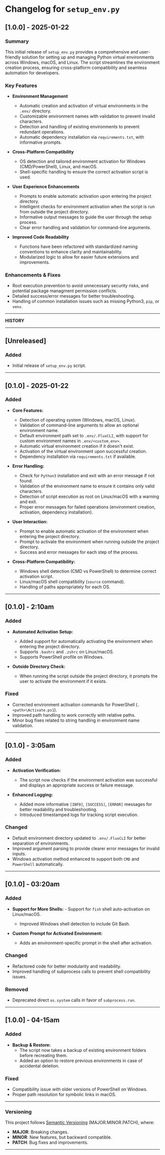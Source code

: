 # **Changelog for `setup_env.py`**

## **[1.0.0] - 2025-01-22**

### **Summary**

This initial release of `setup_env.py` provides a comprehensive and user-friendly solution for setting up and managing Python virtual environments across Windows, macOS, and Linux. The script streamlines the environment creation process, ensuring cross-platform compatibility and seamless automation for developers.

### **Key Features**

- **Environment Management**
  - Automatic creation and activation of virtual environments in the `.env/` directory.
  - Customizable environment names with validation to prevent invalid characters.
  - Detection and handling of existing environments to prevent redundant operations.
  - Automatic dependency installation via `requirements.txt`, with informative prompts.

- **Cross-Platform Compatibility**
  - OS detection and tailored environment activation for Windows (CMD/PowerShell), Linux, and macOS.
  - Shell-specific handling to ensure the correct activation script is used.

- **User Experience Enhancements**
  - Prompts to enable automatic activation upon entering the project directory.
  - Intelligent checks for environment activation when the script is run from outside the project directory.
  - Informative output messages to guide the user through the setup process.
  - Clear error handling and validation for command-line arguments.

- **Improved Code Readability**
  - Functions have been refactored with standardized naming conventions to enhance clarity and maintainability.
  - Modularized logic to allow for easier future extensions and improvements.

### **Enhancements & Fixes**
- Root execution prevention to avoid unnecessary security risks, and potential package managment permission conflicts.
- Detailed success/error messages for better troubleshooting.
- Handling of common installation issues such as missing Python3, `pip`, or `venv`.


---

**HISTORY**

---

## **[Unreleased]**

### **Added**
- Initial release of `setup_env.py` script.

---

## **[0.1.0] - 2025-01-22**

### **Added**
- **Core Features:**
  - Detection of operating system (Windows, macOS, Linux).
  - Validation of command-line arguments to allow an optional environment name.
  - Default environment path set to `.env/.FluxCLI`, with support for custom environment names in `.env/<custom_env>`.
  - Automatic virtual environment creation if it doesn't exist.
  - Activation of the virtual environment upon successful creation.
  - Dependency installation via `requirements.txt` if available.

- **Error Handling:**
  - Check for `Python3` installation and exit with an error message if not found.
  - Validation of the environment name to ensure it contains only valid characters.
  - Detection of script execution as root on Linux/macOS with a warning and exit.
  - Proper error messages for failed operations (environment creation, activation, dependency installation).

- **User Interaction:**
  - Prompt to enable automatic activation of the environment when entering the project directory.
  - Prompt to activate the environment when running outside the project directory.
  - Success and error messages for each step of the process.

- **Cross-Platform Compatibility:**
  - Windows shell detection (CMD vs PowerShell) to determine correct activation script.
  - Linux/macOS shell compatibility (`source` command).
  - Handling of paths appropriately for each OS.

---

## **[0.1.0] - 2:10am**

### **Added**
- **Automated Activation Setup:**
  - Added support for automatically activating the environment when entering the project directory.
  - Supports `.bashrc` and `.zshrc` on Linux/macOS.
  - Supports PowerShell profile on Windows.

- **Outside Directory Check:**
  - When running the script outside the project directory, it prompts the user to activate the environment if it exists.

### **Fixed**
- Corrected environment activation commands for PowerShell (`. <path>\Activate.ps1`).
- Improved path handling to work correctly with relative paths.
- Minor bug fixes related to string handling in environment name validation.

---

## **[0.1.0] - 3:05am**

### **Added**
- **Activation Verification:**
  - The script now checks if the environment activation was successful and displays an appropriate success or failure message.

- **Enhanced Logging:**
  - Added more informative `[INFO]`, `[SUCCESS]`, `[ERROR]` messages for better readability and troubleshooting.
  - Introduced timestamped logs for tracking script execution.

### **Changed**
- Default environment directory updated to `.env/.FluxCLI` for better separation of environments.
- Improved argument parsing to provide clearer error messages for invalid inputs.
- Windows activation method enhanced to support both `CMD` and `PowerShell` automatically.

---

## **[0.1.0] - 03:20am**

### **Added**
- **Support for More Shells:**
	  - Support for `fish` shell auto-activation on Linux/macOS.
  - Improved Windows shell detection to include Git Bash.

- **Custom Prompt for Activated Environment:**
  - Adds an environment-specific prompt in the shell after activation.

### **Changed**
- Refactored code for better modularity and readability.
- Improved handling of subprocess calls to prevent shell compatibility issues.

### **Removed**
- Deprecated direct `os.system` calls in favor of `subprocess.run`.

---

## **[1.0.0] - 04-15am**

### **Added**
- **Backup & Restore:**
  - The script now takes a backup of existing environment folders before recreating them.
  - Added an option to restore previous environments in case of accidental deletion.

### **Fixed**
- Compatibility issue with older versions of PowerShell on Windows.
- Proper path resolution for symbolic links in macOS.

---

### **Versioning**

This project follows [Semantic Versioning](https://semver.org/) (MAJOR.MINOR.PATCH), where:

- **MAJOR**: Breaking changes.
- **MINOR**: New features, but backward compatible.
- **PATCH**: Bug fixes and improvements.

---
